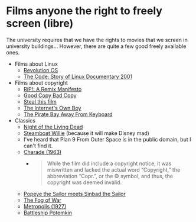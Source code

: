 # Films anyone the right to freely screen (libre)

The university requires that we have the rights to movies that we screen in university buildings... However, there are quite a few good freely available ones.

- Films about Linux
  - [Revolution OS](https://en.wikipedia.org/wiki/Revolution_OS)
  - [The Code: Story of Linux Documentary 2001](https://www.youtube.com/watch?v=CsTPTaluKfk)
- Films about copyright
  - [RiP!: A Remix Manifesto](https://en.wikipedia.org/wiki/RiP!:_A_Remix_Manifesto)
  - [Good Copy Bad Copy](https://en.wikipedia.org/wiki/Good_Copy_Bad_Copy)
  - [Steal this film](https://en.wikipedia.org/wiki/Steal_This_Film)
  - [The Internet's Own Boy](https://en.wikipedia.org/wiki/The_Internet's_Own_Boy)
  - [The Pirate Bay Away From Keyboard](https://en.wikipedia.org/wiki/TPB_AFK)
- Classics
  - [Night of the Living Dead](https://archive.org/details/night_of_the_living_dead)
  - [Steamboat Willie](https://archive.org/details/steamboat-willie_1928) (because it will make Disney mad)
  - I've heard that Plan 9 From Outer Space is in the public domain, but I can't find it.
  - [Charade (1963)](https://www.wikiwand.com/en/Charade_(1963_film))
    - > While the film did include a copyright notice, it was miswritten and lacked the actual word “Copyright,” the abbreviation “Copr.”, or the © symbol, and thus, the copyright was deemed invalid.
  - [Popeye the Sailor meets Sinbad the Sailor](https://www.loc.gov/item/2023602008/?loclr=blogloc)
  - [The Fog of War](https://archive.org/details/TheFogOfWarElevenLessonsFromTheLifeOfRobertS.Mcnamara)
  - [Metropolis (1927)](https://www.wikiwand.com/en/Metropolis_(1927_film))
  - [Battleship Potemkin](https://www.wikiwand.com/en/Battleship_Potemkin)
